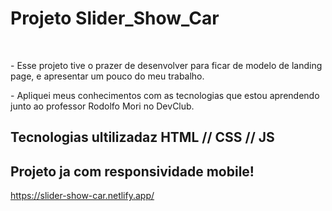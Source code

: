 <h1>Projeto Slider_Show_Car</h1>
<br>
<p>- Esse projeto tive o prazer de desenvolver para ficar de modelo de landing page, e apresentar um pouco do meu trabalho.</p>

<p> - Apliquei meus conhecimentos com as tecnologias que estou aprendendo junto ao professor Rodolfo Mori no DevClub.</p>

<h2>Tecnologias ultilizadaz HTML // CSS // JS</h2>

<h2>Projeto ja com responsividade mobile!</h2>


https://slider-show-car.netlify.app/
